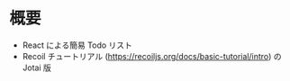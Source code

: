 # 概要

- React による簡易 Todo リスト
- Recoil チュートリアル (https://recoiljs.org/docs/basic-tutorial/intro) の Jotai 版
